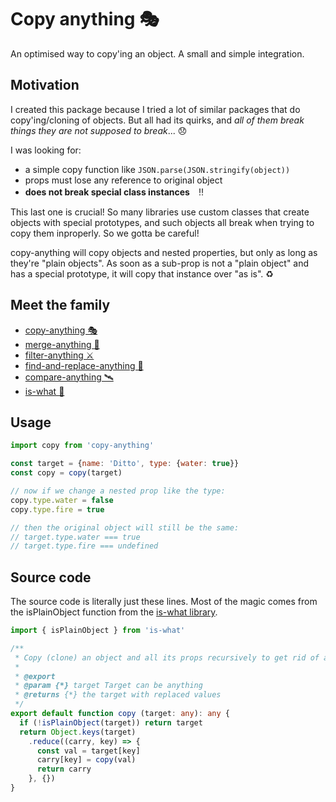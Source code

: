 # Copy anything 🎭

An optimised way to copy'ing an object. A small and simple integration.

## Motivation

I created this package because I tried a lot of similar packages that do copy'ing/cloning of objects. But all had its quirks, and *all of them break things they are not supposed to break*... 😞

I was looking for:

- a simple copy function like `JSON.parse(JSON.stringify(object))`
- props must lose any reference to original object
- **does not break special class instances**　‼️

This last one is crucial! So many libraries use custom classes that create objects with special prototypes, and such objects all break when trying to copy them inproperly. So we gotta be careful!

copy-anything will copy objects and nested properties, but only as long as they're "plain objects". As soon as a sub-prop is not a "plain object" and has a special prototype, it will copy that instance over "as is". ♻️

## Meet the family

- [copy-anything 🎭](https://github.com/mesqueeb/copy-anything)
- [merge-anything 🥡](https://github.com/mesqueeb/merge-anything)
- [filter-anything ⚔️](https://github.com/mesqueeb/filter-anything)
- [find-and-replace-anything 🎣](https://github.com/mesqueeb/find-and-replace-anything)
- [compare-anything 🛰](https://github.com/mesqueeb/compare-anything)
- [is-what 🙉](https://github.com/mesqueeb/is-what)

## Usage

```js
import copy from 'copy-anything'

const target = {name: 'Ditto', type: {water: true}}
const copy = copy(target)

// now if we change a nested prop like the type:
copy.type.water = false
copy.type.fire = true

// then the original object will still be the same:
// target.type.water === true
// target.type.fire === undefined
```

## Source code

The source code is literally just these lines. Most of the magic comes from the isPlainObject function from the [is-what library](https://github.com/mesqueeb/is-what).

```TypeScript
import { isPlainObject } from 'is-what'

/**
 * Copy (clone) an object and all its props recursively to get rid of any prop referenced of the original object.
 *
 * @export
 * @param {*} target Target can be anything
 * @returns {*} the target with replaced values
 */
export default function copy (target: any): any {
  if (!isPlainObject(target)) return target
  return Object.keys(target)
    .reduce((carry, key) => {
      const val = target[key]
      carry[key] = copy(val)
      return carry
    }, {})
}
```
